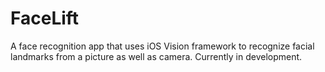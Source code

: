 # FaceLift
A face recognition app that uses iOS Vision framework to recognize facial landmarks from a picture as well as camera. Currently in development.

